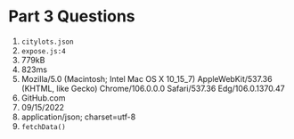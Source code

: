 # Part 3 Questions
1. `citylots.json`
2. `expose.js:4`
3. 779kB
4. 823ms
5. Mozilla/5.0 (Macintosh; Intel Mac OS X 10_15_7) AppleWebKit/537.36 (KHTML, like Gecko) Chrome/106.0.0.0 Safari/537.36 Edg/106.0.1370.47
6. GitHub.com
7. 09/15/2022
8. application/json; charset=utf-8
9. `fetchData()`